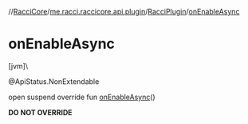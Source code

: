 //[RacciCore](../../../index.md)/[me.racci.raccicore.api.plugin](../index.md)/[RacciPlugin](index.md)/[onEnableAsync](on-enable-async.md)

# onEnableAsync

[jvm]\

@ApiStatus.NonExtendable

open suspend override fun [onEnableAsync](on-enable-async.md)()

**DO NOT OVERRIDE**
